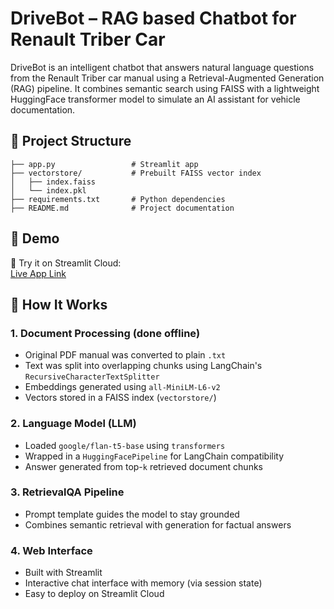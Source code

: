 # DriveBot – RAG based Chatbot for Renault Triber Car

DriveBot is an intelligent chatbot that answers natural language questions from the Renault Triber car manual using a Retrieval-Augmented Generation (RAG) pipeline. It combines semantic search using FAISS with a lightweight HuggingFace transformer model to simulate an AI assistant for vehicle documentation.




## 📁 Project Structure
```
├── app.py                 # Streamlit app
├── vectorstore/           # Prebuilt FAISS vector index
│   ├── index.faiss
│   └── index.pkl
├── requirements.txt       # Python dependencies
├── README.md              # Project documentation
```




## 🚀 Demo

🧪 Try it on Streamlit Cloud:  
[Live App Link](https://triberdrivebot.streamlit.app/)



## 🔧 How It Works

### 1. Document Processing (done offline)

- Original PDF manual was converted to plain `.txt`
- Text was split into overlapping chunks using LangChain's `RecursiveCharacterTextSplitter`
- Embeddings generated using `all-MiniLM-L6-v2`
- Vectors stored in a FAISS index (`vectorstore/`)

### 2. Language Model (LLM)

- Loaded `google/flan-t5-base` using `transformers`
- Wrapped in a `HuggingFacePipeline` for LangChain compatibility
- Answer generated from top-`k` retrieved document chunks

### 3. RetrievalQA Pipeline

- Prompt template guides the model to stay grounded
- Combines semantic retrieval with generation for factual answers

### 4. Web Interface

- Built with Streamlit
- Interactive chat interface with memory (via session state)
- Easy to deploy on Streamlit Cloud
